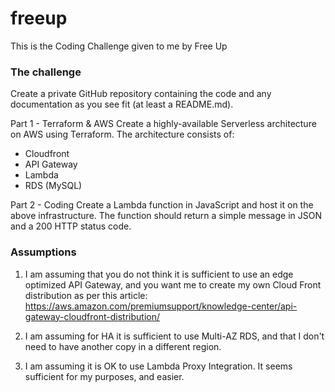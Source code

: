 # freeup

This is the Coding Challenge given to me by Free Up

### The challenge
Create a private GitHub repository containing the code and any documentation as you see fit (at least a README.md).

Part 1 - Terraform & AWS
Create a highly-available Serverless architecture on AWS using Terraform. The architecture consists of:
- Cloudfront
- API Gateway
- Lambda
- RDS (MySQL)

Part 2 - Coding
Create a Lambda function in JavaScript and host it on the above infrastructure. The function should return a simple message in JSON and a 200 HTTP status code.

### Assumptions
1. I am assuming that you do not think it is sufficient to use an edge optimized API Gateway, and you want me to create my own Cloud Front distribution as per this article: https://aws.amazon.com/premiumsupport/knowledge-center/api-gateway-cloudfront-distribution/

2. I am assuming for HA it is sufficient to use Multi-AZ RDS, and that I don't need to have another copy in a different region.

3. I am assuming it is OK to use Lambda Proxy Integration.  It seems sufficient for my purposes, and easier.

